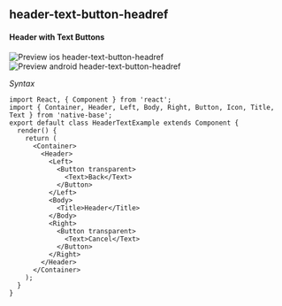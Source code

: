 ## header-text-button-headref

#### Header with Text Buttons

![Preview ios header-text-button-headref](https://github.com/GeekyAnts/NativeBase-KitchenSink/raw/v2.4.7/screenshots/ios/header-with-text-button.png)
![Preview android header-text-button-headref](https://github.com/GeekyAnts/NativeBase-KitchenSink/raw/v2.4.7/screenshots/android/header-with-text-button.png)

*Syntax*

<pre class="line-numbers"><code class="language-jsx">import React, { Component } from 'react';
import { Container, Header, Left, Body, Right, Button, Icon, Title, Text } from 'native-base';
export default class HeaderTextExample extends Component {
  render() {
    return (
      &lt;Container>
        &lt;Header>
          &lt;Left>
            &lt;Button transparent>
              &lt;Text>Back&lt;/Text>
            &lt;/Button>
          &lt;/Left>
          &lt;Body>
            &lt;Title>Header&lt;/Title>
          &lt;/Body>
          &lt;Right>
            &lt;Button transparent>
              &lt;Text>Cancel&lt;/Text>
            &lt;/Button>
          &lt;/Right>
        &lt;/Header>
      &lt;/Container>
    );
  }
}</code></pre><br />